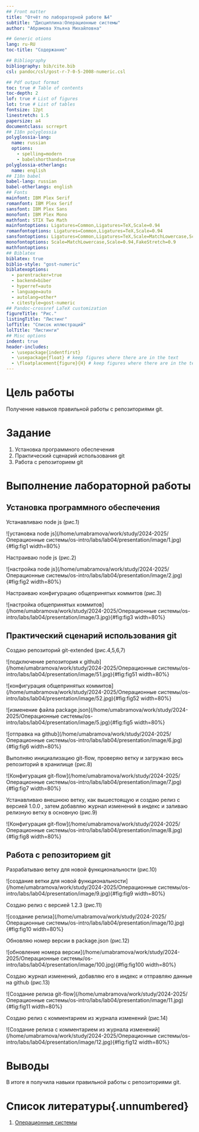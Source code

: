 ```yaml
---
## Front matter
title: "Отчёт по лабораторной работе №4"
subtitle: "Дисциплина:Операционные системы"
author: "Абрамова Ульяна Михайловна"

## Generic otions
lang: ru-RU
toc-title: "Содержание"

## Bibliography
bibliography: bib/cite.bib
csl: pandoc/csl/gost-r-7-0-5-2008-numeric.csl

## Pdf output format
toc: true # Table of contents
toc-depth: 2
lof: true # List of figures
lot: true # List of tables
fontsize: 12pt
linestretch: 1.5
papersize: a4
documentclass: scrreprt
## I18n polyglossia
polyglossia-lang:
  name: russian
  options:
	- spelling=modern
	- babelshorthands=true
polyglossia-otherlangs:
  name: english
## I18n babel
babel-lang: russian
babel-otherlangs: english
## Fonts
mainfont: IBM Plex Serif
romanfont: IBM Plex Serif
sansfont: IBM Plex Sans
monofont: IBM Plex Mono
mathfont: STIX Two Math
mainfontoptions: Ligatures=Common,Ligatures=TeX,Scale=0.94
romanfontoptions: Ligatures=Common,Ligatures=TeX,Scale=0.94
sansfontoptions: Ligatures=Common,Ligatures=TeX,Scale=MatchLowercase,Scale=0.94
monofontoptions: Scale=MatchLowercase,Scale=0.94,FakeStretch=0.9
mathfontoptions:
## Biblatex
biblatex: true
biblio-style: "gost-numeric"
biblatexoptions:
  - parentracker=true
  - backend=biber
  - hyperref=auto
  - language=auto
  - autolang=other*
  - citestyle=gost-numeric
## Pandoc-crossref LaTeX customization
figureTitle: "Рис."
listingTitle: "Листинг"
lofTitle: "Список иллюстраций"
lolTitle: "Листинги"
## Misc options
indent: true
header-includes:
  - \usepackage{indentfirst}
  - \usepackage{float} # keep figures where there are in the text
  - \floatplacement{figure}{H} # keep figures where there are in the text
---
```


# Цель работы

Получение навыков правильной работы с репозиториями git.

# Задание

1. Установка программного обеспечения
2. Практический сценарий использования git
3. Работа с репозиторием git 

# Выполнение лабораторной работы
## Установка программного обеспечения
Устанавливаю node js (рис.1)

![установка node js](/home/umabramova/work/study/2024-2025/Операционные системы/os-intro/labs/lab04/presentation/image/1.jpg){#fig:fig1 width=80%}

Настраиваю node js (рис.2)

![настройка node js](/home/umabramova/work/study/2024-2025/Операционные системы/os-intro/labs/lab04/presentation/image/2.jpg){#fig:fig2 width=80%}

Настраиваю конфигурацию общепринятых коммитов (рис.3)

![настройка общепринятых коммитов](/home/umabramova/work/study/2024-2025/Операционные системы/os-intro/labs/lab04/presentation/image/3.jpg){#fig:fig3 width=80%}

## Практический сценарий использования git

Создаю репозиторий git-extended (рис.4,5,6,7)

![подключение репозитория к github](/home/umabramova/work/study/2024-2025/Операционные системы/os-intro/labs/lab04/presentation/image/51.jpg){#fig:fig51 width=80%}

![конфигурация общепринятых коммитов](/home/umabramova/work/study/2024-2025/Операционные системы/os-intro/labs/lab04/presentation/image/52.jpg){#fig:fig52 width=80%}

![изменение файла package.json](/home/umabramova/work/study/2024-2025/Операционные системы/os-intro/labs/lab04/presentation/image/5.jpg){#fig:fig5 width=80%}

![отправка на github](/home/umabramova/work/study/2024-2025/Операционные системы/os-intro/labs/lab04/presentation/image/6.jpg){#fig:fig6 width=80%}

Выполняю инициализацию git-flow, проверяю ветку и загружаю весь репозиторий в хранилище (рис.8)

![Конфигурация git-flow](/home/umabramova/work/study/2024-2025/Операционные системы/os-intro/labs/lab04/presentation/image/7.jpg){#fig:fig7 width=80%}

Устанавливаю внешнюю ветку, как вышестоящую и создаю релиз с версией 1.0.0 , затем добавляю журнал изменений в индекс и заливаю релизную ветку в основную (рис.9)

![Конфигурация git-flow](/home/umabramova/work/study/2024-2025/Операционные системы/os-intro/labs/lab04/presentation/image/8.jpg){#fig:fig8 width=80%}

## Работа с репозиторием git 
Разрабатываю ветку для новой функциональности (рис.10)

![создание ветки для новой функциональности](/home/umabramova/work/study/2024-2025/Операционные системы/os-intro/labs/lab04/presentation/image/9.jpg){#fig:fig9 width=80%}

Создаю релиз с версией 1.2.3 (рис.11)

![создание релиза](/home/umabramova/work/study/2024-2025/Операционные системы/os-intro/labs/lab04/presentation/image/10.jpg){#fig:fig10 width=80%}

Обновляю номер версии в package.json (рис.12)

![обновление номера версии](/home/umabramova/work/study/2024-2025/Операционные системы/os-intro/labs/lab04/presentation/image/100.jpg){#fig:fig100 width=80%}

Создаю журнал изменений, добавляю его в индекс и отправляю данные на github (рис.13)

![Создание релиза git-flow](/home/umabramova/work/study/2024-2025/Операционные системы/os-intro/labs/lab04/presentation/image/11.jpg){#fig:fig11 width=80%}

Создаю релиз с комментарием из журнала изменений (рис.14)

![Создание релиза с комментарием из журнала изменений](/home/umabramova/work/study/2024-2025/Операционные системы/os-intro/labs/lab04/presentation/image/12.jpg){#fig:fig12 width=80%}

# Выводы

В итоге я получила навыки правильной работы с репозиториями git.

# Список литературы{.unnumbered}
1. [Операционные системы](https://esystem.rudn.ru/mod/page/view.php?id=1224234)
